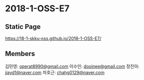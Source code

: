 # 2018-1-OSS-E7

## Static Page
https://18-1-skku-oss.github.io/2018-1-OSS-E7/

## Members
김민영: operat8990@gmail.com
이수인: dooinee@gmail.com
정진아: jjayd1@naver.com
차호근: chahg0129@naver.com


